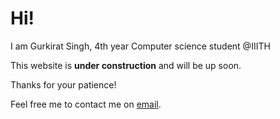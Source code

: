 # Hi!

I am Gurkirat Singh, 4th year Computer science student @IIITH

This website is **under construction** and will be up soon.

Thanks for your patience!

Feel free me to contact me on [email](mailto:gurkirat@gurkiratsingh.me).

